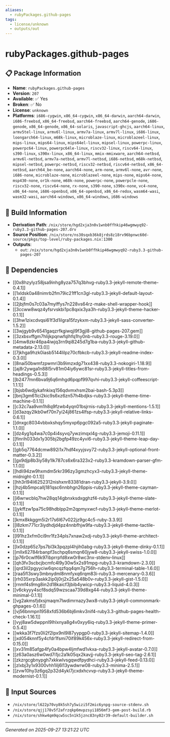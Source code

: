 ```yaml
---
aliases:
  - rubyPackages.github-pages
tags:
  - license/unknown
  - outputs/out
---
```


# rubyPackages.github-pages

## 📋 Package Information

- **Name**: `rubyPackages.github-pages`
- **Version**: `207`
- **Available**: ✅ Yes
- **Broken**: ✅ No
- **License**: `unknown`
- **Platforms**: `i686-cygwin`, `x86_64-cygwin`, `x86_64-darwin`, `aarch64-darwin`, `i686-freebsd`, `x86_64-freebsd`, `aarch64-freebsd`, `aarch64-genode`, `i686-genode`, `x86_64-genode`, `x86_64-solaris`, `javascript-ghcjs`, `aarch64-linux`, `armv5tel-linux`, `armv6l-linux`, `armv7a-linux`, `armv7l-linux`, `i686-linux`, `loongarch64-linux`, `m68k-linux`, `microblaze-linux`, `microblazeel-linux`, `mips-linux`, `mips64-linux`, `mips64el-linux`, `mipsel-linux`, `powerpc-linux`, `powerpc64-linux`, `powerpc64le-linux`, `riscv32-linux`, `riscv64-linux`, `s390-linux`, `s390x-linux`, `x86_64-linux`, `mmix-mmixware`, `aarch64-netbsd`, `armv6l-netbsd`, `armv7a-netbsd`, `armv7l-netbsd`, `i686-netbsd`, `m68k-netbsd`, `mipsel-netbsd`, `powerpc-netbsd`, `riscv32-netbsd`, `riscv64-netbsd`, `x86_64-netbsd`, `aarch64_be-none`, `aarch64-none`, `arm-none`, `armv6l-none`, `avr-none`, `i686-none`, `microblaze-none`, `microblazeel-none`, `mips-none`, `mips64-none`, `msp430-none`, `or1k-none`, `m68k-none`, `powerpc-none`, `powerpcle-none`, `riscv32-none`, `riscv64-none`, `rx-none`, `s390-none`, `s390x-none`, `vc4-none`, `x86_64-none`, `i686-openbsd`, `x86_64-openbsd`, `x86_64-redox`, `wasm64-wasi`, `wasm32-wasi`, `aarch64-windows`, `x86_64-windows`, `i686-windows`

## 🔧 Build Information

- **Derivation Path**: `/nix/store/hgd2xja3n0v1wnb0ffhkip46wgmwyq92-ruby3.3-github-pages-207.drv`
- **Source Position**: `/nix/store/ns30sqxb36k8jrds8z18rv96bpnwc60d-source/pkgs/top-level/ruby-packages.nix:1300`
- **Outputs**:
  - `out`:  `/nix/store/hgd2xja3n0v1wnb0ffhkip46wgmwyq92-ruby3.3-github-pages-207`

## 🔗 Dependencies

- [[0x8hzylyz58jsa9inhg8yza757q3bhvg-ruby3.3-jekyll-remote-theme-0.4.1]]
- [[1xldsk0a48nimrb2fm79ic21ff1cn3gl-ruby3.3-jekyll-default-layout-0.1.4]]
- [[2jbjfm0s7c03a7mylffys7n228vs64rz-make-shell-wrapper-hook]]
- [[3ccww8wqz4yfsrvskbi1pc8qxix3ya3h-ruby3.3-jekyll-theme-hacker-0.1.1]]
- [[3hw1zixcdvqsi61f3d1ilgra15fzykxm-ruby3.3-jekyll-sass-converter-1.5.2]]
- [[3wjgyb9v6541gaqzrfkgiwqjl9f3gjl8-github-pages-207.gem]]
- [[3zxbsvffgm7hlijkpqnwfqlhfq1hy0nb-ruby3.3-rouge-3.19.0]]
- [[4mw8zkr46pa4iwjq3rn9qi8245d7g1ba-ruby3.3-jekyll-github-metadata-2.13.0]]
- [[7jkhga9hzk0iasb5144lilpz70cfbkcb-ruby3.3-jekyll-readme-index-0.3.0]]
- [[8nai50bwmfzpwmri3b9imzxdg71xx438-ruby3.3-nokogiri-1.18.9]]
- [[aj8r2ywga1n88l5rv81m04iy6ywc81sr-ruby3.3-jekyll-titles-from-headings-0.5.3]]
- [[b2477mn6bva9j6q6mhgd6pqpf997qvhi-ruby3.3-jekyll-coffeescript-1.1.1]]
- [[bjsb6wdjykafnkixq156qdvmxhsm2bai-bash-5.3p3]]
- [[bnj3gm61lci2kic9s6xz6zn57h4bdjks-ruby3.3-jekyll-theme-time-machine-0.1.1]]
- [[c32c7aa9vm1h8q9fzwb4yqn01bsjrnis-ruby3.3-jekyll-mentions-1.5.1]]
- [[d3azqy2lkb0wf70n7yi24j861zs4lfsp-ruby3.3-jekyll-relative-links-0.6.1]]
- [[dnxgc8034vbbxkshqy5myxp6pgc092a5-ruby3.3-jekyll-paginate-1.1.0]]
- [[dz4yg1q4wa7c0p4i4syvq7ywzimqxl4g-ruby3.3-jemoji-0.11.1]]
- [[finrih033dx1y305bj2bgfp49zc4yvi6-ruby3.3-jekyll-theme-leap-day-0.1.1]]
- [[gb5q7764dcmw892i1x7hdf4xyyjsvy72-ruby3.3-jekyll-optional-front-matter-0.3.2]]
- [[gx9djp8b3iy58y1lk787cs6x6ra323x2-ruby3.3-kramdown-parser-gfm-1.1.0]]
- [[hdli94zw9hxmdm5rkr396zy3gmzhcyx3-ruby3.3-jekyll-theme-midnight-0.1.1]]
- [[hh3rl94li6252312nishxnr83381dran-ruby3.3-jekyll-3.9.0]]
- [[hzj4b5mpcallj181qsc6nnbhgn26ppis-ruby3.3-jekyll-theme-cayman-0.1.1]]
- [[i6wrwcblq7hw28qq14gbnxksdxgghzf4-ruby3.3-jekyll-theme-slate-0.1.1]]
- [[jykffzw1pa75c98hdblpp2m2qpmyxwcf-ruby3.3-jekyll-theme-merlot-0.1.1]]
- [[kmx8kkggm5i2r17s6l67v022jz9gc4c5-ruby-3.3.9]]
- [[l8zkm771cr3iydhdjd4pz4nnbfhjw9fa-ruby3.3-jekyll-theme-tactile-0.1.1]]
- [[l91hz3xfm0ci9nr1fz34pls7xnaw2xdj-ruby3.3-jekyll-theme-architect-0.1.1]]
- [[lx0dzp65z7ps7bl3k3pqzpl4hjih0abg-ruby3.3-jekyll-theme-dinky-0.1.1]]
- [[mllx62784rbanpf3schpq6smqn60jyw8-ruby3.3-jekyll-swiss-1.0.0]]
- [[p76r0cwlf6k97ibprrpfd8xw0r8wc3nx-stdenv-linux]]
- [[qh3fv3scbcjbcmfc4l9y30w5x2s91mpg-ruby3.3-kramdown-2.3.0]]
- [[qrd3il2pgyyciw6qncqzfqq4qm7g756h-ruby3.3-terminal-table-1.6.0]]
- [[raa5fl3swy3mbnydml8nmfyxq6rqm83i-ruby3.3-mercenary-0.3.6]]
- [[rh035xrp3askk2ip0j0rj2x25a548b0v-ruby3.3-jekyll-gist-1.5.0]]
- [[rnmf4s9mg8in2d18kaicf3jbib4ywicp-ruby3.3-liquid-4.0.3]]
- [[v6ckyyy4scf8sdq59wzscaa739d8xg44-ruby3.3-jekyll-theme-minimal-0.1.1]]
- [[vg2akmsfjdxsjmaqm7lwdimrnazy3wx8-ruby3.3-jekyll-commonmark-ghpages-0.1.6]]
- [[vj56bnmpn1958xfd536b6bj6mkv3nif4-ruby3.3-github-pages-health-check-1.16.1]]
- [[vyj8aw5dwppnl9lhlxnya8g4v0xyy6iq-ruby3.3-jekyll-theme-primer-0.5.4]]
- [[wkka3f7fzs0li2f2lpx9nl9l87yypgp0-ruby3.3-jekyll-sitemap-1.4.0]]
- [[xd054knnf5y4cfdr1fsmi70if89k456x-ruby3.3-jekyll-redirect-from-0.15.0]]
- [[xv31m85afgp4fy0a4bpw4ljmfwd1vkxa-ruby3.3-jekyll-avatar-0.7.0]]
- [[z63a0asz6w0wd7i1jc2a1k05qx2kavjj-ruby3.3-jekyll-seo-tag-2.6.1]]
- [[zkzrgcgbnypgh7xkkwlvsgqwdfpydhci-ruby3.3-jekyll-feed-0.13.0]]
- [[zlxbj3y1x9300vhh1ilj6l13ywdwrw08-ruby3.3-minima-2.5.1]]
- [[zvw10hy3z6gq2p32d4ykl7jcxdxhcvvp-ruby3.3-jekyll-theme-modernist-0.1.1]]

## 📁 Input Sources

- `/nix/store/l622p70vy8k5sh7y5wizi5f2mic6ynpg-source-stdenv.sh`
- `/nix/store/qjj178v5f2afrzqkp6mvpzsyi1856mf3-gem-post-build.rb`
- `/nix/store/shkw4qm9qcw5sc5n1k5jznc83ny02r39-default-builder.sh`

---
*Generated on 2025-09-27 13:21:22 UTC*
